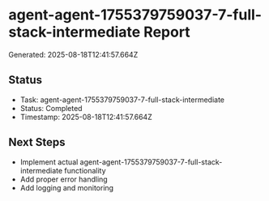 # agent-agent-1755379759037-7-full-stack-intermediate Report

Generated: 2025-08-18T12:41:57.664Z

## Status
- Task: agent-agent-1755379759037-7-full-stack-intermediate
- Status: Completed
- Timestamp: 2025-08-18T12:41:57.664Z

## Next Steps
- Implement actual agent-agent-1755379759037-7-full-stack-intermediate functionality
- Add proper error handling
- Add logging and monitoring
